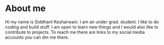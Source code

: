 # About me
Hi my name is Siddhant Kesharwani. 
I am an under grad. student.
I like to do coding and build stuff.
I am open to learn new things and I would also like to contribute to projects.
To reach me there are links to my social media accounts you can dm me there.
